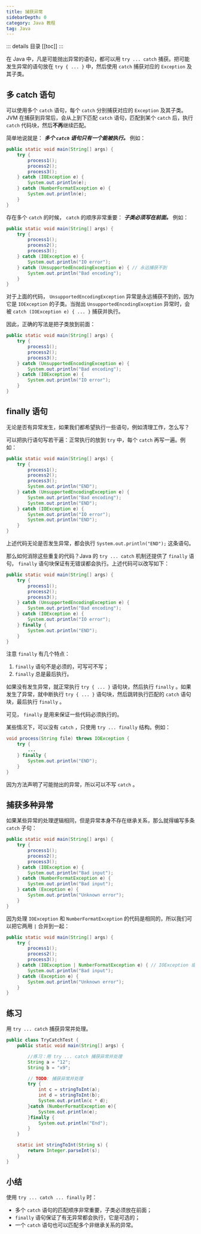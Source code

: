 ```yaml
---
title: 捕获异常
sidebarDepth: 0
category: Java 教程
tag: Java
---
```


::: details 目录
[[toc]]
:::



在 Java 中，凡是可能抛出异常的语句，都可以用 `try ... catch` 捕获。把可能发生异常的语句放在 `try { ... }` 中，然后使用 `catch` 捕获对应的 `Exception` 及其子类。


## 多 catch 语句

可以使用多个 `catch` 语句，每个 `catch` 分别捕获对应的 `Exception` 及其子类。 JVM 在捕获到异常后，会从上到下匹配 `catch` 语句，匹配到某个 `catch` 后，执行 `catch` 代码块，然后**不再**继续匹配。

简单地说就是： ***多个 `catch` 语句只有一个能被执行。*** 例如：

```java
public static void main(String[] args) {
    try {
        process1();
        process2();
        process3();
    } catch (IOException e) {
        System.out.println(e);
    } catch (NumberFormatException e) {
        System.out.println(e);
    }
}
```

存在多个 `catch` 的时候， `catch` 的顺序非常重要： ***子类必须写在前面。*** 例如：


```java
public static void main(String[] args) {
    try {
        process1();
        process2();
        process3();
    } catch (IOException e) {
        System.out.println("IO error");
    } catch (UnsupportedEncodingException e) { // 永远捕获不到
        System.out.println("Bad encoding");
    }
}
```


对于上面的代码， `UnsupportedEncodingException` 异常是永远捕获不到的，因为它是 `IOException` 的子类。当抛出 `UnsupportedEncodingException` 异常时，会被 `catch (IOException e) { ... }` 捕获并执行。

因此，正确的写法是把子类放到前面：


```java
public static void main(String[] args) {
    try {
        process1();
        process2();
        process3();
    } catch (UnsupportedEncodingException e) {
        System.out.println("Bad encoding");
    } catch (IOException e) {
        System.out.println("IO error");
    }
}
```


## finally 语句


无论是否有异常发生，如果我们都希望执行一些语句，例如清理工作，怎么写？

可以把执行语句写若干遍：正常执行的放到 `try` 中，每个 `catch` 再写一遍。例如：


```java
public static void main(String[] args) {
    try {
        process1();
        process2();
        process3();
        System.out.println("END");
    } catch (UnsupportedEncodingException e) {
        System.out.println("Bad encoding");
        System.out.println("END");
    } catch (IOException e) {
        System.out.println("IO error");
        System.out.println("END");
    }
}
```

上述代码无论是否发生异常，都会执行 `System.out.println("END");` 这条语句。

那么如何消除这些重复的代码？Java 的 `try ... catch` 机制还提供了 `finally` 语句， `finally` 语句块保证有无错误都会执行。上述代码可以改写如下：


```java
public static void main(String[] args) {
    try {
        process1();
        process2();
        process3();
    } catch (UnsupportedEncodingException e) {
        System.out.println("Bad encoding");
    } catch (IOException e) {
        System.out.println("IO error");
    } finally {
        System.out.println("END");
    }
}
```


注意 `finally` 有几个特点：

1. `finally` 语句不是必须的，可写可不写；
2. `finally` 总是最后执行。


如果没有发生异常，就正常执行 `try { ... }` 语句块，然后执行 `finally` 。如果发生了异常，就中断执行 `try { ... }` 语句块，然后跳转执行匹配的 `catch` 语句块，最后执行 `finally` 。

可见， `finally` 是用来保证一些代码必须执行的。

某些情况下，可以没有 `catch` ，只使用 `try ... finally` 结构。例如：


```java
void process(String file) throws IOException {
    try {
        ...
    } finally {
        System.out.println("END");
    }
}
```


因为方法声明了可能抛出的异常，所以可以不写 `catch` 。


## 捕获多种异常


如果某些异常的处理逻辑相同，但是异常本身不存在继承关系，那么就得编写多条 `catch` 子句：


```java
public static void main(String[] args) {
    try {
        process1();
        process2();
        process3();
    } catch (IOException e) {
        System.out.println("Bad input");
    } catch (NumberFormatException e) {
        System.out.println("Bad input");
    } catch (Exception e) {
        System.out.println("Unknown error");
    }
}
```


因为处理 `IOException` 和 `NumberFormatException` 的代码是相同的，所以我们可以把它两用 `|` 合并到一起：


```java
public static void main(String[] args) {
    try {
        process1();
        process2();
        process3();
    } catch (IOException | NumberFormatException e) { // IOException 或 NumberFormatException
        System.out.println("Bad input");
    } catch (Exception e) {
        System.out.println("Unknown error");
    }
}
```


## 练习

用 `try ... catch` 捕获异常并处理。

```java
public class TryCatchTest {
    public static void main(String[] args) {

        //练习：用 try ... catch 捕获异常并处理
        String a = "12";
        String b = "x9";

        // TODO: 捕获异常并处理
        try {
            int c = stringToInt(a);
            int d = stringToInt(b);
            System.out.println(c * d);
        }catch (NumberFormatException e){
            System.out.println(e);
        }finally {
            System.out.println("End");
        }
    }

    static int stringToInt(String s) {
        return Integer.parseInt(s);
    }
}
```


## 小结


使用 `try ... catch ... finally` 时：
- 多个 `catch` 语句的匹配顺序非常重要，子类必须放在前面；
- `finally` 语句保证了有无异常都会执行，它是可选的；
- 一个 `catch` 语句也可以匹配多个非继承关系的异常。






